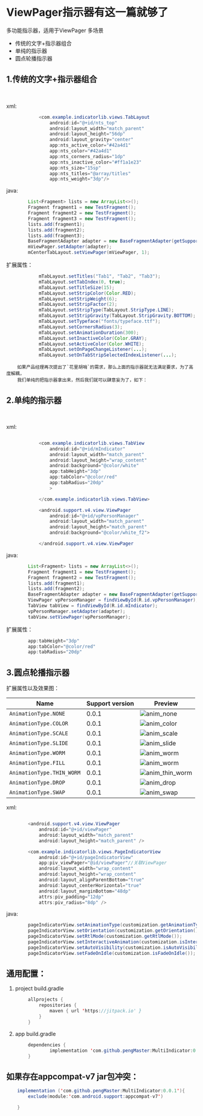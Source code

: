 # ViewPager指示器有这一篇就够了
多功能指示器，适用于ViewPager 多场景
 - 传统的文字+指示器组合
 - 单纯的指示器
 - 圆点轮播指示器

## 1.传统的文字+指示器组合
<div>
    <img src="https://github.com/pengMaster/picApplyGit/blob/master/MultiIndicator/ic_tabLayout.gif"   alt=""/>
    <img src="https://github.com/pengMaster/picApplyGit/blob/master/MultiIndicator/ic_tabLayout_1.png"   alt=""/>
    <img src="https://github.com/pengMaster/picApplyGit/blob/master/MultiIndicator/ic_tabLayout_2.png"   alt=""/>
</div>

xml:
```java
            <com.example.indicatorlib.views.TabLayout
                android:id="@+id/nts_top"
                android:layout_width="match_parent"
                android:layout_height="56dp"
                android:layout_gravity="center"
                app:nts_active_color="#42a4d1"
                app:nts_color="#42a4d1"
                app:nts_corners_radius="1dp"
                app:nts_inactive_color="#ff1a1e23"
                app:nts_size="15sp"
                app:nts_titles="@array/titles"
                app:nts_weight="3dp"/>
```
java:
```java
        List<Fragment> lists = new ArrayList<>();
        Fragment fragment1 = new TestFragment();
        Fragment fragment2 = new TestFragment();
        Fragment fragment3 = new TestFragment();
        lists.add(fragment1);
        lists.add(fragment2);
        lists.add(fragment3);
        BaseFragmentAdapter adapter = new BaseFragmentAdapter(getSupportFragmentManager(),lists);
        mViewPager.setAdapter(adapter);
        mCenterTabLayout.setViewPager(mViewPager, 1);
```
扩展属性：
```java
            mTabLayout.setTitles("Tab1", "Tab2", "Tab3");
            mTabLayout.setTabIndex(0, true);
            mTabLayout.setTitleSize(15);
            mTabLayout.setStripColor(Color.RED);
            mTabLayout.setStripWeight(6);
            mTabLayout.setStripFactor(2);
            mTabLayout.setStripType(TabLayout.StripType.LINE);
            mTabLayout.setStripGravity(TabLayout.StripGravity.BOTTOM);
            mTabLayout.setTypeface("fonts/typeface.ttf");
            mTabLayout.setCornersRadius(3);
            mTabLayout.setAnimationDuration(300);
            mTabLayout.setInactiveColor(Color.GRAY);
            mTabLayout.setActiveColor(Color.WHITE);
            mTabLayout.setOnPageChangeListener(...);
            mTabLayout.setOnTabStripSelectedIndexListener(...);
```

```
    如果产品经理再次提出了`花里胡哨`的需求，那么上面的指示器就无法满足要求，为了高度解耦，
    我们单纯的把指示器拿出来，然后我们就可以肆意妄为了，如下：
```
## 2.单纯的指示器
<div>
   <img src="https://github.com/pengMaster/picApplyGit/blob/master/MultiIndicator/anim_color.gif" alt=""/>
    <img src="https://github.com/pengMaster/picApplyGit/blob/master/MultiIndicator/ic_tabView.gif"   alt=""/>
    <img src="https://github.com/pengMaster/picApplyGit/blob/master/MultiIndicator/ic_tabView_1.png"   alt=""/>
    <img src="https://github.com/pengMaster/picApplyGit/blob/master/MultiIndicator/ic_tabView_2.png"  alt=""/>
</div>

xml:
```java

            <com.example.indicatorlib.views.TabView
                android:id="@+id/mIndicator"
                android:layout_width="match_parent"
                android:layout_height="wrap_content"
                android:background="@color/white"
                app:tabHeight="3dp"
                app:tabColor="@color/red"
                app:tabRadius="20dp"
                >

            </com.example.indicatorlib.views.TabView>

            <android.support.v4.view.ViewPager
                android:id="@+id/vpPersonManager"
                android:layout_width="match_parent"
                android:layout_height="match_parent"
                android:background="@color/white_f2">

            </android.support.v4.view.ViewPager
```
java:
```java
        List<Fragment> lists = new ArrayList<>();
        Fragment fragment1 = new TestFragment();
        Fragment fragment2 = new TestFragment();
        lists.add(fragment1);
        lists.add(fragment2);
        BaseFragmentAdapter adapter = new BaseFragmentAdapter(getSupportFragmentManager(),lists);
        ViewPager vpPersonManager = findViewById(R.id.vpPersonManager);
        TabView tabView = findViewById(R.id.mIndicator);
        vpPersonManager.setAdapter(adapter);
        tabView.setViewPager(vpPersonManager);
```
扩展属性：
```java
        app:tabHeight="3dp"
        app:tabColor="@color/red"
        app:tabRadius="20dp"
```

## 3.圆点轮播指示器

扩展属性以及效果图：

Name| Support version| Preview
-------- | --- | ---
`AnimationType.NONE`| 0.0.1 | ![anim_none](https://github.com/pengMaster/picApplyGit/tree/master/MultiIndicator/anim_none.gif)
`AnimationType.COLOR`| 0.0.1 |![anim_color](https://github.com/pengMaster/picApplyGit/tree/master/MultiIndicator/anim_color.gif)
`AnimationType.SCALE`| 0.0.1 |![anim_scale](https://github.com/pengMaster/picApplyGit/tree/master/MultiIndicator/anim_scale.gif)
`AnimationType.SLIDE`| 0.0.1 |![anim_slide](https://github.com/pengMaster/picApplyGit/tree/master/MultiIndicator/anim_slide.gif)
`AnimationType.WORM`| 0.0.1 |![anim_worm](https://github.com/pengMaster/picApplyGit/tree/master/MultiIndicator/anim_worm.gif)
`AnimationType.FILL`| 0.0.1 |![anim_worm](https://github.com/pengMaster/picApplyGit/tree/master/MultiIndicator/anim_fill.gif)
`AnimationType.THIN_WORM`| 0.0.1 |![anim_thin_worm](https://github.com/pengMaster/picApplyGit/tree/master/MultiIndicator/anim_thin_worm.gif)
`AnimationType.DROP`| 0.0.1 |![anim_drop](https://github.com/pengMaster/picApplyGit/tree/master/MultiIndicator/anim_drop.gif)
`AnimationType.SWAP`| 0.0.1 |![anim_swap](https://github.com/pengMaster/picApplyGit/tree/master/MultiIndicator/anim_swap.gif)


xml:
```java

        <android.support.v4.view.ViewPager
            android:id="@+id/viewPager"
            android:layout_width="match_parent"
            android:layout_height="match_parent" />

        <com.example.indicatorlib.views.PageIndicatorView
            android:id="@+id/pageIndicatorView"
            app:piv_viewPager="@id/viewPager"//关联ViewPager
            android:layout_width="wrap_content"
            android:layout_height="wrap_content"
            android:layout_alignParentBottom="true"
            android:layout_centerHorizontal="true"
            android:layout_marginBottom="48dp"
            attrs:piv_padding="12dp"
            attrs:piv_radius="8dp" />
```
java:
```java
        pageIndicatorView.setAnimationType(customization.getAnimationType());
        pageIndicatorView.setOrientation(customization.getOrientation());
        pageIndicatorView.setRtlMode(customization.getRtlMode());
        pageIndicatorView.setInteractiveAnimation(customization.isInteractiveAnimation());
        pageIndicatorView.setAutoVisibility(customization.isAutoVisibility());
        pageIndicatorView.setFadeOnIdle(customization.isFadeOnIdle());
```

##  通用配置：
1. project build.gradle
```java
        allprojects {
            repositories {
                maven { url 'https://jitpack.io' }
            }
        }
```
2. app build.gradle
```java
        dependencies {
                implementation 'com.github.pengMaster:MultiIndicator:0.0.1'
        }
```

##  如果存在appcompat-v7 jar包冲突：
```java
    implementation ('com.github.pengMaster:MultiIndicator:0.0.1'){
        exclude(module:'com.android.support:appcompat-v7')

    }
```
